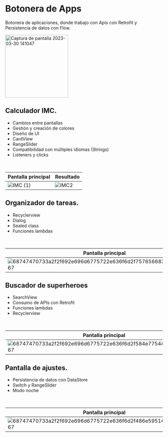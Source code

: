 # Botonera de Apps
Botonera de aplicaciones, donde trabajo con Apis con Retrofit y Persistencia de datos con Flow.

<img width="201" alt="Captura de pantalla 2023-03-30 141047" src="https://user-images.githubusercontent.com/49825382/228913127-fad0cfee-60c9-4237-9aa0-5ae0a9cdb27c.png">



## Calculador IMC.

* Cambios entre pantallas
* Gestión y creación de colores
* Diseño de UI
* CardView
* RangeSlider
* Compatibilidad con múltiples idiomas (Strings)
* Listeners y clicks
<br/>

| Pantalla principal  | Resultado |
| ------------- | ------------- |
| ![IMC (1)](https://user-images.githubusercontent.com/49825382/228908667-b2a2854b-2ebf-4fab-8514-47a58ab673c2.png)| ![IMC2](https://user-images.githubusercontent.com/49825382/228909037-e1ae81c8-d9d1-4c9c-9ec0-97cc7393ba96.png) |

## Organizador de tareas.

* Recyclerview
* Dialog
* Sealed class
* Funciones lambdas
<br/>


| Pantalla principal  | Añadiendo tareas |
| ------------- | ------------- |
| ![68747470733a2f2f692e696d6775722e636f6d2f757656683451392e706e67](https://user-images.githubusercontent.com/49825382/228909867-bb5fb8b1-9e4d-4d4d-a667-a482f28997b5.png)| ![68747470733a2f2f692e696d6775722e636f6d2f476848756a36632e706e67](https://user-images.githubusercontent.com/49825382/228910084-474e0fd4-ea2a-437a-a61e-9eeb4cc68a50.png) |

## Buscador de superheroes

* SearchView
* Consumo de APIs con Retrofit
* Funciones lambdas
* Recyclerview
<br/>


| Pantalla principal  | Detalle de la busqueda |
| ------------- | ------------- |
|![68747470733a2f2f692e696d6775722e636f6d2f584e7754486a792e706e67](https://user-images.githubusercontent.com/49825382/228910900-f023253a-6f6f-4a03-89ab-923a4cb44fa8.png) | ![68747470733a2f2f692e696d6775722e636f6d2f78594f73734a662e706e67](https://user-images.githubusercontent.com/49825382/228911053-f8b99081-44af-4703-a005-2182e1c282e1.png) |

## Pantalla de ajustes.

* Persistencia de datos con DataStore
* Switch y RangeSlider
* Modo noche
<br/>


| Pantalla principal  | Persistencia de datos |
| ------------- | ------------- |
|![68747470733a2f2f692e696d6775722e636f6d2f486e59514965772e706e67](https://user-images.githubusercontent.com/49825382/228911785-1074f284-ad18-4ee9-a6cc-2458b7acc5a6.png) | ![68747470733a2f2f692e696d6775722e636f6d2f7031596e3167742e706e67](https://user-images.githubusercontent.com/49825382/228911827-a9474fa5-011e-4c5d-ab6a-ecb310704132.png) |

